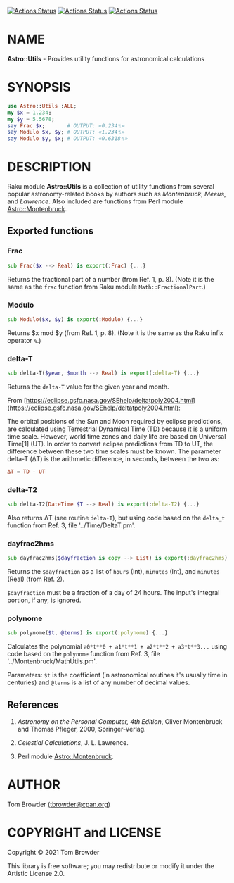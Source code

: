 [![Actions Status](https://github.com/tbrowder/Astro-Utils/actions/workflows/linux.yml/badge.svg)](https://github.com/tbrowder/Astro-Utils/actions) [![Actions Status](https://github.com/tbrowder/Astro-Utils/actions/workflows/macos.yml/badge.svg)](https://github.com/tbrowder/Astro-Utils/actions) [![Actions Status](https://github.com/tbrowder/Astro-Utils/actions/workflows/windows.yml/badge.svg)](https://github.com/tbrowder/Astro-Utils/actions)

NAME
====

**Astro::Utils** - Provides utility functions for astronomical calculations

SYNOPSIS
========

```raku
use Astro::Utils :ALL;
my $x = 1.234;
my $y = 5.5678;
say Frac $x;       # OUTPUT: «0.234␤»
say Modulo $x, $y; # OUTPUT: «1.234␤»
say Modulo $y, $x; # OUTPUT: «0.6318␤»
```

DESCRIPTION
===========

Raku module **Astro::Utils** is a collection of utility functions from several popular astronomy-related books by authors such as *Montenbruck*, *Meeus*, and *Lawrence*. Also included are functions from Perl module [Astro::Montenbruck](https://github.com/skrushinsky/astro-montenbruck).

Exported functions
------------------

### Frac

```raku
sub Frac($x --> Real) is export(:Frac) {...}
```

Returns the fractional part of a number (from Ref. 1, p. 8). (Note it is the same as the `frac` function from Raku module `Math::FractionalPart`.)

### Modulo

```raku
sub Modulo($x, $y) is export(:Modulo) {...}
```

Returns $x mod $y (from Ref. 1, p. 8). (Note it is the same as the Raku infix operator `%`.)

### delta-T

```raku
sub delta-T($year, $month --> Real) is export(:delta-T) {...}
```

Returns the `delta-T` value for the given year and month.

From [https://eclipse.gsfc.nasa.gov/SEhelp/deltatpoly2004.html](https://eclipse.gsfc.nasa.gov/SEhelp/deltatpoly2004.html):

The orbital positions of the Sun and Moon required by eclipse predictions, are calculated using Terrestrial Dynamical Time (TD) because it is a uniform time scale. However, world time zones and daily life are based on Universal Time[1] (UT). In order to convert eclipse predictions from TD to UT, the difference between these two time scales must be known. The parameter delta-T (ΔT) is the arithmetic difference, in seconds, between the two as:

```raku
ΔT = TD - UT
```

### delta-T2

```raku
sub delta-T2(DateTime $T --> Real) is export(:delta-T2) {...}
```

Also returns ΔT (see routine `delta-T`), but using code based on the `delta_t` function from Ref. 3, file '../Time/DeltaT.pm'.

### dayfrac2hms

```raku
sub dayfrac2hms($dayfraction is copy --> List) is export(:dayfrac2hms) {...}
```

Returns the `$dayfraction` as a list of `hours` (Int), `minutes` (Int), and `minutes` (Real) (from Ref. 2).

`$dayfraction` must be a fraction of a day of 24 hours. The input's integral portion, if any, is ignored.

### polynome

```raku
sub polynome($t, @terms) is export(:polynome) {...}
```

Calculates the polynomial `a0*t**0 + a1*t**1 + a2*t**2 + a3*t**3...` using code based on the `polynome` function from Ref. 3, file '../Montenbruck/MathUtils.pm'.

Parameters: `$t` is the coefficient (in astronomical routines it's usually time in centuries) and `@terms` is a list of any number of decimal values.

References
----------

1. *Astronomy on the Personal Computer, 4th Edition*, Oliver Montenbruck and Thomas Pfleger, 2000, Springer-Verlag.

2. *Celestial Calculations*, J. L. Lawrence.

3. Perl module [Astro::Montenbruck](https://github.com/skrushinsky/astro-montenbruck).

AUTHOR
======

Tom Browder (tbrowder@cpan.org)

COPYRIGHT and LICENSE
=====================

Copyright © 2021 Tom Browder

This library is free software; you may redistribute or modify it under the Artistic License 2.0.

